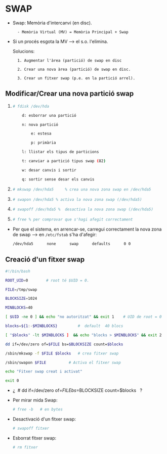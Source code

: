# SWAP

- Swap: Memòria d'intercanvi (en disc). 

		- Memòria Virtual (MV) = Memòria Principal + Swap

- Si un procés esgota la MV --> el s.o. l'elimina.

	Solucions: 

		1. Augmentar l'àrea (partició) de swap en disc 

		2. Crear una nova àrea (partició) de swap en disc.

		3. Crear un fitxer swap (p.e. en la partició arrel).


## Modificar/Crear una nova partició swap

1.
	```bash
	# fdisk /dev/hda

		d: esborrar una partició

		n: nova partició

			e: estesa

			p: primària

		l: llistar els tipus de particions 

		t: canviar a partició tipus swap (82)

		w: desar canvis i sortir

		q: sortir sense desar els canvis
	```

2.
	```bash
	# mkswap /dev/hda5     % crea una nova zona swap en /dev/hda5
	```

3.
	```bash
	# swapon /dev/hda5 % activa la nova zona swap (/dev/hda5)
	```

4.
	```bash
	# swapoff /dev/hda5 %  desactiva la nova zona swap (/dev/hda5)
	```

5.
	```bash
	# free % per comprovar que s'hagi afegit correctament
	```

- Per que el sistema, en arrencar-se, carregui correctament la nova zona de swap --> en `/etc/fstab` s'ha d'afegir: 

	```bash
	/dev/hda5      none      swap      defaults      0 0 
	```

## Creació d'un fitxer swap

```bash
#!/bin/bash

ROOT_UID=0        # root té $UID = 0.

FILE=/tmp/swap

BLOCKSIZE=1024

MINBLOCKS=40

[ $UID -ne 0 ] && echo "no autoritzat" && exit 1	# UID de root = 0

blocks=${1:-$MINBLOCKS}         #  default  40 blocs

[ "$blocks" -lt $MINBLOCKS ]  && echo "blocks > $MINBLOCKS" && exit 2

dd if=/dev/zero of=$FILE bs=$BLOCKSIZE count=$blocks

/sbin/mkswap -f $FILE $blocks	# crea fitxer swap

/sbin/swapon $FILE  		# Activa el fitxer swap

echo "Fitxer swap creat i activat"

exit 0
```


- ¿  # dd if=/dev/zero of=$FILE bs=$BLOCKSIZE count=$blocks   ? 

- Per mirar mida Swap: 
	```bash  
	# free -b   # en bytes 
	```
	
- Desactivació d'un fitxer swap: 
	```bash
	# swapoff fitxer
	```
	
- Esborrat fitxer swap: 
	```bash
	# rm fitxer
	```
